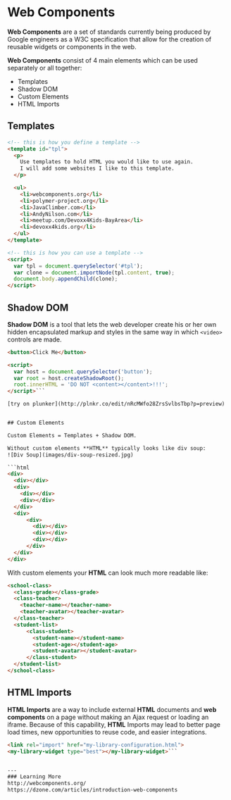 # Web Components

**Web Components** are a set of standards currently being produced by Google engineers as a W3C specification that allow for the creation of reusable widgets or components in the web. 

**Web Components** consist of 4 main elements which can be used separately or all together:

* Templates
* Shadow DOM
* Custom Elements
* HTML Imports


## Templates

```html
<!-- this is how you define a template -->
<template id="tpl">
  <p>
    Use templates to hold HTML you would like to use again.  
    I will add some websites I like to this template.
  </p>

  <ul>
    <li>webcomponents.org</li>
    <li>polymer-project.org</li>
    <li>JavaClimber.com</li>
    <li>AndyNilson.com</li>
    <li>meetup.com/Devoxx4Kids-BayArea</li>
    <li>devoxx4kids.org</li>
  </ul>
</template>

<!-- this is how you can use a template -->
<script>
  var tpl = document.querySelector('#tpl');
  var clone = document.importNode(tpl.content, true);
  document.body.appendChild(clone);
</script>
```


## Shadow DOM

**Shadow DOM** is a tool that lets the web developer create his or her own hidden encapsulated markup and styles in the same way in which
```<video>``` controls are made.

```html 
<button>Click Me</button>

<script>
  var host = document.querySelector('button');
  var root = host.createShadowRoot();
  root.innerHTML = 'DO NOT <content></content>!!!';
</script>```

[try on plunker](http://plnkr.co/edit/nRcMWfo28ZrsSvlbsTbp?p=preview)


## Custom Elements

Custom Elements = Templates + Shadow DOM.

Without custom elements **HTML** typically looks like div soup:
![Div Soup](images/div-soup-resized.jpg)

```html
<div>
  <div></div>
  <div>
    <div></div>
    <div></div>
  </div>
  <div>
      <div>
        <div></div>
        <div></div>
        <div></div>
      </div>
  </div>
</div>

```

With custom elements your **HTML** can look much more readable like:
```html
<school-class>
  <class-grade></class-grade>
  <class-teacher>
    <teacher-name></teacher-name>
    <teacher-avatar></teacher-avatar>
  </class-teacher>
  <student-list>
      <class-student>
        <student-name></student-name>
        <student-age></student-age>
        <student-avatar></student-avatar>
      </class-student>
  </student-list>
</school-class>
```

## HTML Imports
**HTML Imports** are a way to include external **HTML** documents and **web components** on a page without making an Ajax request or loading an iframe. Because of this capability, **HTML** Imports may lead to better page load times, new opportunities to reuse code, and easier integrations.

```html
<link rel="import" href="my-library-configuration.html">
<my-library-widget type="best"></my-library-widget>```


---
### Learning More
http://webcomponents.org/
https://dzone.com/articles/introduction-web-components






